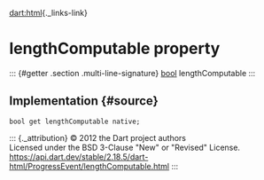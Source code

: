 [dart:html](../../dart-html/dart-html-library){._links-link}

lengthComputable property
=========================

::: {#getter .section .multi-line-signature}
[bool](../../dart-core/bool-class) lengthComputable
:::

Implementation {#source}
--------------

``` {.language-dart data-language="dart"}
bool get lengthComputable native;
```

::: {._attribution}
© 2012 the Dart project authors\
Licensed under the BSD 3-Clause \"New\" or \"Revised\" License.\
<https://api.dart.dev/stable/2.18.5/dart-html/ProgressEvent/lengthComputable.html>
:::

